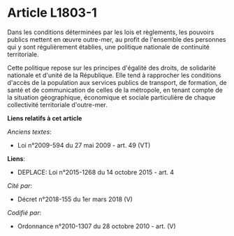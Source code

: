 # Article L1803-1

Dans les conditions déterminées par les lois et règlements, les pouvoirs publics mettent en œuvre outre-mer, au profit de
l'ensemble des personnes qui y sont régulièrement établies, une politique nationale de continuité territoriale.

Cette politique repose sur les principes d'égalité des droits, de solidarité nationale et d'unité de la République. Elle tend
à rapprocher les conditions d'accès de la population aux services publics de transport, de formation, de santé et de
communication de celles de la métropole, en tenant compte de la situation géographique, économique et sociale particulière de
chaque collectivité territoriale d'outre-mer.

**Liens relatifs à cet article**

_Anciens textes_:

  - Loi n°2009-594 du 27 mai 2009 - art. 49 (VT)

**Liens**:

  - DEPLACE: Loi n°2015-1268 du 14 octobre 2015 - art. 4

_Cité par_:

  - Décret n°2018-155 du 1er mars 2018 (V)

_Codifié par_:

  - Ordonnance n°2010-1307 du 28 octobre 2010 - art. (V)
